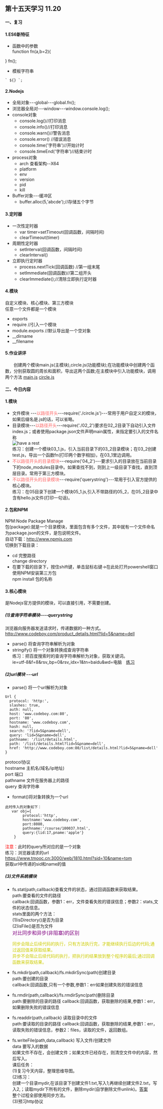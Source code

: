 ## 第十五天学习 11.20  
#### 一、复习  
#### 1.ES6新特征  
+ 函数中的参数    
function fn(a,b=2){

}
fn();
+ 模板字符串    
```
` ${} `;  
```
#### 2.Nodejs  
+ 全局对象---global---global.fn();  
+ 浏览器全局对---window---window.console.log();  
+ console对象  
    + console.log()//打印消息  
    + console.info()//打印消息  
    + console.warn()//警告消息
    + console.error() //错误消息 
    + console.time('字符串')//开始计时
    + console.timeEnd('字符串')//结束计时  
+ process对象  
    + arch 查看架构--X64  
    + platform   
    + env  
    + version  
    + pid  
    + kill    
+ Buffer对象---缓冲区    
    + buffer.alloc(5,'abcde');//存储五个字节  
#### 3.定时器  
+ 一次性定时器  
    + var timer=setTimeout(回调函数，间隔时间)  
    + clearTimeout(timer)  
+ 周期性定时器  
    + setInterval(回调函数，间隔时间)  
    + clearInterval()  
+ 立即执行定时器  
    + process.nextTick(回调函数) //第一组末尾 
    + setImmediate(回调函数)//第二组开头  
    + clearImmediate();//清除立即执行定时器   
#### 4.模块    
自定义模块、核心模块、第三方模块    
任意一个文件都是一个模块  
+ exports  
+ require  //引入一个模块
+ module.exports   //默认导出是一个空对象 
+ __dirname  
+ __filename    

#### 5.作业讲评    
&emsp;&emsp;创建两个模块main.js(主模块),circle.js(功能模块);在功能模块中创建两个函数，分别获取圆的周长和面积，导出这两个函数;在主模块中引入功能模块，调用两个方法 [main.js](01_homework/main.js) [circle.js](01_homework/circle.js)

#### 二、今日内容  
#### 1.模块
+ 文件模块 ---<font color='#f66'>以路径开头</font>---require('./circle.js')---常用于用户自定义的模块，如果后缀名是.js的话，可以省略。  
+ 目录模块---<font color='#f66'>以路径开头</font>---require('./02_2')要求在02_2目录下自动引入文件index.js；或者使用package.json文件声明main属性，来指定要引入的文件名称   
![have a rest](img/01.png)  
练习：创建一个模块03_1.js，引入当前目录下的03_2目录模块；在03_2创建test.js，导出一个函数fn(打印两个数字相加)，在03_1里边调用。  
+ <font color='#f66'>不以路径开头的目录模块</font>---require('04_2')---要求引入的目录放在当前目录下的node_modules目录中。如果查找不到，则到上一级目录下查找，直到顶层目录。常用于第三方模块。  
+ <font color='#f66'>不以路径开头的目录模块</font>---require('querystring')---常用于引入官方提供的核心模块。  
练习：在05目录下创建一个模块05_1.js,引入不带路径的05_2，在05_2目录中含有hello.js文件(打印一句话)。  
#### 2.包和NPM  
NPM:Node Package Manage  
包(package):就是一个目录模块，里面包含有多个文件，其中就有一个文件命名为package.json的文件，是包说明文件。  
自动下载：http://www.npmjs.com  
切换到下载目录：  
+ cd 完整路径  
change directory   
+ 在要下载的目录下，按住shift键，单击鼠标右键->在此处打开powershell窗口  
使用NPM安装第三方包  
npm install 包的名称   
#### 3.核心模块  
是Nodejs官方提供的模块，可以直接引用，不需要创建。   
##### (1)查询字符串模块----querystring 
浏览器向服务器发送请求时，传递数据的一种方式。  
http://www.codeboy.com/product_details.html?lid=5&name=dell  
+ parse() 将查询字符串解析为对象  
+ stringify() 将一个对象转换成查询字符串  
练习：把百度搜索时的查询字符串解析为对象，获取关键词。  
ie=utf-8&f=8&rsv_bp=0&rsv_idx=1&tn=baidu&wd=电脑&emsp;[练习](06_querystring.js)  
##### (2)url模块 ---url  
+ parse() 将一个url解析为对象 
``` 
Url {
  protocol: 'http:',
  slashes: true,
  auth: null,
  host: 'www.codeboy.com:80',
  port: '80',
  hostname: 'www.codeboy.com',
  hash: null,
  search: '?lid=5&pname=dell',
  query: 'lid=5&pname=dell',
  pathname: '/list/details.html',
  path: '/list/details.html?lid=5&pname=dell',
  href: 'http://www.codeboy.com:80/list/details.html?lid=5&pname=dell' }  
  ```  
  protocol协议   
  hostname 主机名(域名/ip地址)  
  port 端口   
  pathname 文件在服务器上的路径   
  query 查询字符串    
+ format()将对象转换为一个url   
```
此时传入的对象如下：
   var obj={
        protocol:'http',
        hostname:'www.codeboy.com',
        port:8080,
        pathname:'/course/100037.html',
        query:{lid:17,pname:'apple'}
    }
``` 
<font color='red'>注意：</font>此时的query所对应的是一个对象  
练习：浏览器请求的url  
https://www.tmooc.cn:3000/web/1810.html?sid=10&name=tom  
获取url中传递的sid和name的值  
##### (3)文件系统模块    
+ fs.stat(path,callback)查看文件的状态，通过回调函数来获取结果。  
path:要查看的文件的路径  
callback:回调函数，参数1：err，文件查看失败的错误信息；参数2：stats,文件的状态信息。  
    stats里面的两个方法：  
    (1)isDirectory()是否为目录  
    (2)isFile()是否为文件  
 <font color='purple' style='font-size:16px'>对比同步和异步(非阻塞)的区别</font>  

  <font color='#cc0'>同步会阻止后续代码的执行，只有方法执行完，才能继续执行后边的代码;通过返回值来获取结果。</font>  
 <font color='#cc0'>异步不会阻止后续代码的执行，把执行的结果放到整个程序的最后;通过回调函数来获取结果。</font>  
 + fs.mkdir(path,callback)/fs.mkdirSync(path)创建目录  
 path:要创建的目录  
 callback:回调函数,只有一个参数,参数1：err如果创建失败的错误信息  
 + fs.rmdir(path,callback)/fs.rmdirSync(path)删除目录  
 path:要删除的目录的路径 
 callback:回调函数，获取删除的结果,参数1：err，如果删除失败的错误信息  
 + fs.readdir(path,callback) 读取目录中的文件   
 path:要读取的目录的路径 
 callback:回调函数，获取删除的结果,参数1：err，读取失败的错误信息，参数2：files，读取的文件，返回数组。  
 + fs.writeFile(path,data,callback) 写入文件/创建文件  
 data 要写入的数据  
 如果文件不存在，会创建文件；如果文件已经存在，则清空文件中的内容，然后写入。  
 课后任务：  
 (1)复习今天内容，整理思维导图。  
 (2)练习：  
 创建一个目录mydir,在该目录下创建文件1.txt,写入1;再继续创建文件2.txt，写入2,；读取mydir下所有的文件，删除mydir(自学删除文件unlink)。[答案](10_homework.js)  
 整个过程全部使用同步方法。  
 (3)预习http协议  








